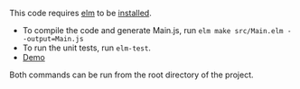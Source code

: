 This code requires [elm](https://elm-lang.org/) to be [installed](https://guide.elm-lang.org/install.html).

* To compile the code and generate Main.js, run `elm make src/Main.elm --output=Main.js`
* To run the unit tests, run `elm-test`.
* [Demo](https://codepen.io/nestedsoftware/pen/LaNqRP)

Both commands can be run from the root directory of the project.
